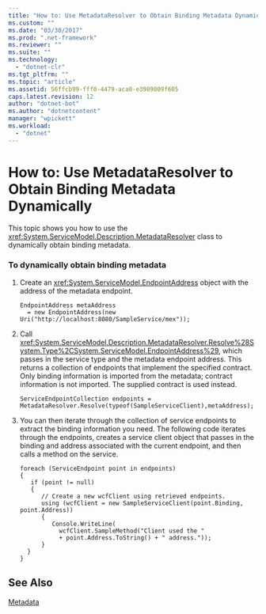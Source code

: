 ```yaml
---
title: "How to: Use MetadataResolver to Obtain Binding Metadata Dynamically"
ms.custom: ""
ms.date: "03/30/2017"
ms.prod: ".net-framework"
ms.reviewer: ""
ms.suite: ""
ms.technology: 
  - "dotnet-clr"
ms.tgt_pltfrm: ""
ms.topic: "article"
ms.assetid: 56ffcb99-fff0-4479-aca0-e3909009f605
caps.latest.revision: 12
author: "dotnet-bot"
ms.author: "dotnetcontent"
manager: "wpickett"
ms.workload: 
  - "dotnet"
---
```

# How to: Use MetadataResolver to Obtain Binding Metadata Dynamically
This topic shows you how to use the <xref:System.ServiceModel.Description.MetadataResolver> class to dynamically obtain binding metadata.  
  
### To dynamically obtain binding metadata  
  
1.  Create an <xref:System.ServiceModel.EndpointAddress> object with the address of the metadata endpoint.  
  
    ```  
    EndpointAddress metaAddress  
      = new EndpointAddress(new   Uri("http://localhost:8080/SampleService/mex"));  
    ```  
  
2.  Call <xref:System.ServiceModel.Description.MetadataResolver.Resolve%28System.Type%2CSystem.ServiceModel.EndpointAddress%29>, which passes in the service type and the metadata endpoint address. This returns a collection of endpoints that implement the specified contract. Only binding information is imported from the metadata; contract information is not imported. The supplied contract is used instead.  
  
    ```  
    ServiceEndpointCollection endpoints = MetadataResolver.Resolve(typeof(SampleServiceClient),metaAddress);  
    ```  
  
3.  You can then iterate through the collection of service endpoints to extract the binding information you need. The following code iterates through the endpoints, creates a service client object that passes in the binding and address associated with the current endpoint, and then calls a method on the service.  
  
    ```  
    foreach (ServiceEndpoint point in endpoints)  
    {  
       if (point != null)  
       {  
          // Create a new wcfClient using retrieved endpoints.  
          using (wcfClient = new SampleServiceClient(point.Binding, point.Address))  
          {  
             Console.WriteLine(  
               wcfClient.SampleMethod("Client used the "  
               + point.Address.ToString() + " address."));  
          }  
      }  
    }  
    ```  
  
## See Also  
 [Metadata](../../../../docs/framework/wcf/feature-details/metadata.md)

